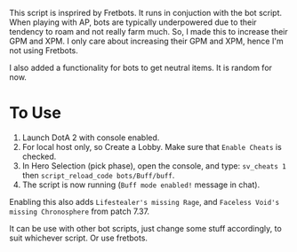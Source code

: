 This script is insprired by Fretbots. It runs in conjuction with the bot script. When playing with AP, bots are typically underpowered due to their tendency to roam and not really farm much.
So, I made this to increase their GPM and XPM. I only care about increasing their GPM and XPM, hence I'm not using Fretbots.

I also added a functionality for bots to get neutral items. It is random for now.

# To Use
1. Launch DotA 2 with console enabled.
2. For local host only, so Create a Lobby. Make sure that `Enable Cheats` is checked. 
3. In Hero Selection (pick phase), open the console, and type: `sv_cheats 1` then `script_reload_code bots/Buff/buff`.
4. The script is now running (`Buff mode enabled!` message in chat).

Enabling this also adds `Lifestealer's missing Rage`, and `Faceless Void's missing Chronosphere` from patch 7.37.

It can be use with other bot scripts, just change some stuff accordingly, to suit whichever script. Or use fretbots.